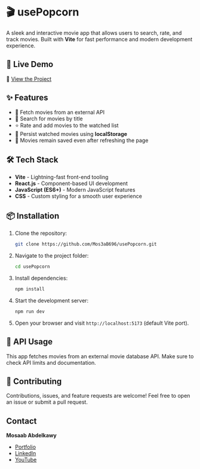 # 🎬 usePopcorn

A sleek and interactive movie app that allows users to search, rate, and track movies. Built with **Vite** for fast performance and modern development experience.

## 🚀 Live Demo
🔗 [View the Project](https://use-popcorn-smoky.vercel.app/)

## ✨ Features
- 🎥 Fetch movies from an external API
- 🔎 Search for movies by title
- ⭐ Rate and add movies to the watched list
- 💾 Persist watched movies using **localStorage**
- 🔄 Movies remain saved even after refreshing the page

## 🛠️ Tech Stack
- **Vite** - Lightning-fast front-end tooling
- **React.js** - Component-based UI development
- **JavaScript (ES6+)** - Modern JavaScript features
- **CSS** - Custom styling for a smooth user experience

## 📦 Installation

1. Clone the repository:
   ```sh
   git clone https://github.com/Mos3aB696/usePopcorn.git
   ```
2. Navigate to the project folder:
   ```sh
   cd usePopcorn
   ```
3. Install dependencies:
   ```sh
   npm install
   ```
4. Start the development server:
   ```sh
   npm run dev
   ```
5. Open your browser and visit `http://localhost:5173` (default Vite port).

## 🔗 API Usage
This app fetches movies from an external movie database API. Make sure to check API limits and documentation.

## 🤝 Contributing
Contributions, issues, and feature requests are welcome! Feel free to open an issue or submit a pull request.

## Contact
**Mosaab Abdelkawy**
- [Portfolio](https://mos3ab.tech)
- [LinkedIn](https://www.linkedin.com/in/mosaab-abdelkawy/)
- [YouTube](https://youtube.com/@tapseta)


